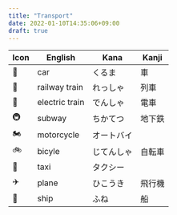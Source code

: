 ```yaml
---
title: "Transport"
date: 2022-01-10T14:35:06+09:00
draft: true
---
```

| Icon | English        | Kana       | Kanji  |
|------|----------------|------------|--------|
| 🚗   | car            | くるま     | 車     |
| 🚂   | railway train  | れっしゃ   | 列車   |
| 🚆   | electric train | でんしゃ   | 電車   |
| 🚇   | subway         | ちかてつ   | 地下鉄 |
| 🏍️   | motorcycle     | オートバイ |        |
| 🚲   | bicyle         | じてんしゃ | 自転車 |
| 🚕   | taxi           | タクシー   |        |
| ✈️    | plane          | ひこうき   | 飛行機 |
| 🚢   | ship           | ふね       | 船     |
